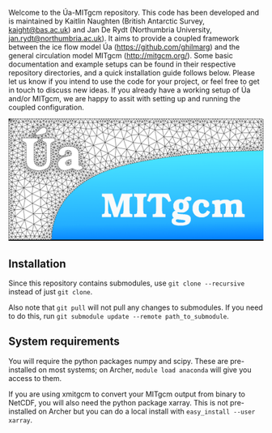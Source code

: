 Welcome to the &#218;a-MITgcm repository. This code has been developed and is maintained by Kaitlin Naughten (British Antarctic Survey, kaight@bas.ac.uk) and Jan De Rydt (Northumbria University, jan.rydt@northumbria.ac.uk). It aims to provide a coupled framework between the ice flow model &#218;a (https://github.com/ghilmarg) and the general circulation model MITgcm (http://mitgcm.org/). Some basic documentation and example setups can be found in their respective repository directories, and a quick installation guide follows below. Please let us know if you intend to use the code for your project, or feel free to get in touch to discuss new ideas. If you already have a working setup of &#218;a and/or MITgcm, we are happy to assit with setting up and running the coupled configuration.

![Ua-MITgcm-logo](./logo/UaMITgcm.png "UaMITgcm")


## Installation

Since this repository contains submodules, use `git clone --recursive` instead of just `git clone`.

Also note that `git pull` will not pull any changes to submodules. If you need to do this, run `git submodule update --remote path_to_submodule`.

## System requirements

You will require the python packages numpy and scipy. These are pre-installed on most systems; on Archer, `module load anaconda` will give you access to them.

If you are using xmitgcm to convert your MITgcm output from binary to NetCDF, you will also need the python package xarray. This is not pre-installed on Archer but you can do a local install with `easy_install --user xarray`.
